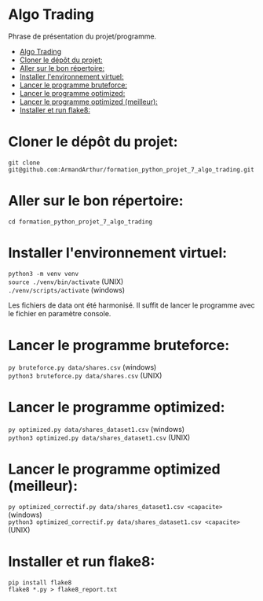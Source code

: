 # Algo Trading
Phrase de présentation du projet/programme.

- [Algo Trading](#algo-trading)
- [Cloner le dépôt du projet:](#cloner-le-dépôt-du-projet)
- [Aller sur le bon répertoire:](#aller-sur-le-bon-répertoire)
- [Installer l'environnement virtuel:](#installer-lenvironnement-virtuel)
- [Lancer le programme bruteforce:](#lancer-le-programme-bruteforce)
- [Lancer le programme optimized:](#lancer-le-programme-optimized)
- [Lancer le programme optimized (meilleur):](#lancer-le-programme-optimized-meilleur)
- [Installer et run flake8:](#installer-et-run-flake8)

# Cloner le dépôt du projet:

`git clone git@github.com:ArmandArthur/formation_python_projet_7_algo_trading.git`
  
# Aller sur le bon répertoire:

`cd formation_python_projet_7_algo_trading`

# Installer l'environnement virtuel:

`python3 -m venv venv`<br />
`source ./venv/bin/activate` (UNIX)<br />
`./venv/scripts/activate` (windows)

Les fichiers de data ont été harmonisé.
Il suffit de lancer le programme avec le fichier en paramètre console.

# Lancer le programme bruteforce:

`py bruteforce.py data/shares.csv` (windows)<br />
`python3 bruteforce.py data/shares.csv` (UNIX)

# Lancer le programme optimized:

`py optimized.py data/shares_dataset1.csv` (windows)<br />
`python3 optimized.py data/shares_dataset1.csv` (UNIX)

# Lancer le programme optimized (meilleur):

`py optimized_correctif.py data/shares_dataset1.csv <capacite>` (windows)<br />
`python3 optimized_correctif.py data/shares_dataset1.csv <capacite>` (UNIX)

# Installer et run flake8:

`pip install flake8`<br />
`flake8 *.py > flake8_report.txt`


